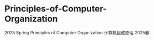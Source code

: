 # Principles-of-Computer-Organization
2025 Spring Principles of Computer Organization 计算机组成原理 2025春

